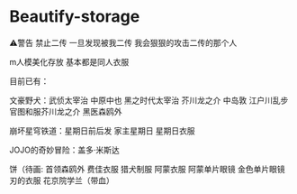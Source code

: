 # Beautify-storage
⚠️警告 禁止二传 一旦发现被我二传 我会狠狠的攻击二传的那个人

m人模美化存放 基本都是同人衣服

目前已有：

文豪野犬：武侦太宰治 中原中也 黑之时代太宰治 芥川龙之介 中岛敦 江户川乱步 官图和服芥川龙之介 黑医森鸥外

崩坏星穹铁道：星期日前后发 家主星期日 星期日衣服

JOJO的奇妙冒险：盖多·米斯达

饼（待画:
首领森鸥外 费佳衣服 猎犬制服 阿蒙衣服 阿蒙单片眼镜 金色单片眼镜 刃的衣服 花京院学兰（带血）
